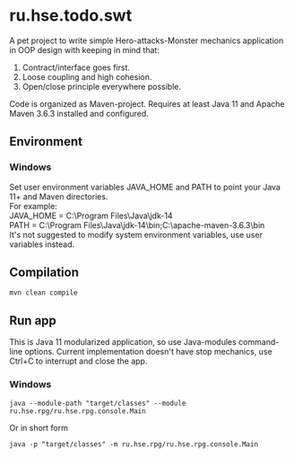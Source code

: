 # ru.hse.todo.swt
A pet project to write simple Hero-attacks-Monster mechanics application in OOP design with keeping in mind that:
1. Contract/interface goes first.
2. Loose coupling and high cohesion.
3. Open/close principle everywhere possible.

Code is organized as Maven-project.
Requires at least Java 11 and Apache Maven 3.6.3 installed and configured.

## Environment
### Windows
Set user environment variables JAVA_HOME and PATH to point your Java 11+ and Maven directories.  
For example:  
JAVA_HOME = C:\Program Files\Java\jdk-14  
PATH = C:\Program Files\Java\jdk-14\bin;C:\apache-maven-3.6.3\bin  
It's not suggested to modify system environment variables, use user variables instead.

## Compilation
```
mvn clean compile
```

## Run app
This is Java 11 modularized application, so use Java-modules command-line options. 
Current implementation doesn't have stop mechanics, use Ctrl+C to interrupt and close the app.

### Windows
```
java --module-path "target/classes" --module ru.hse.rpg/ru.hse.rpg.console.Main
```
Or in short form

```
java -p "target/classes" -m ru.hse.rpg/ru.hse.rpg.console.Main
```
